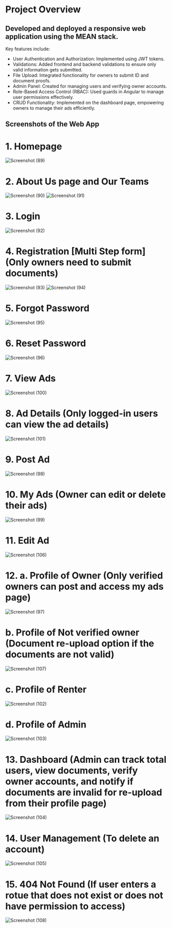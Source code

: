 # Project Overview

## Developed and deployed a responsive web application using the MEAN stack.

Key features include:
- User Authentication and Authorization: Implemented using JWT tokens.
- Validations: Added frontend and backend validations to ensure only valid information gets submitted.
- File Upload: Integrated functionality for owners to submit ID and document proofs.
- Admin Panel: Created for managing users and verifying owner accounts.
- Role-Based Access Control (RBAC): Used guards in Angular to manage user permissions effectively.
- CRUD Functionality: Implemented on the dashboard page, empowering owners to manage their ads efficiently.


## Screenshots of the Web App

# 1. Homepage

   ![Screenshot (89)](https://github.com/suraj-sh/storagebox/assets/88436237/149b1433-646a-4572-a79a-33e95cd54bd4)

# 2. About Us page and Our Teams

   ![Screenshot (90)](https://github.com/suraj-sh/storagebox/assets/88436237/8ef6e9c6-3c07-4b1b-887e-42f495cdb3d6)
   ![Screenshot (91)](https://github.com/suraj-sh/storagebox/assets/88436237/06e90aef-573b-46ad-abcd-8a47949fc29e)
   
# 3. Login

   ![Screenshot (92)](https://github.com/suraj-sh/storagebox/assets/88436237/08ccd5ea-47b2-403f-b676-e1c2de8bf636)

# 4. Registration [Multi Step form] (Only owners need to submit documents)

   ![Screenshot (93)](https://github.com/suraj-sh/storagebox/assets/88436237/ba489cfa-9a8f-4e5b-9d15-f177ac503c36)
   ![Screenshot (94)](https://github.com/suraj-sh/storagebox/assets/88436237/e83fb5f7-c139-43b0-a478-95060970c89e)

# 5. Forgot Password

   ![Screenshot (95)](https://github.com/suraj-sh/storagebox/assets/88436237/486fd1f9-92ad-484a-95c9-84c0402d8420)

# 6. Reset Password

   ![Screenshot (96)](https://github.com/suraj-sh/storagebox/assets/88436237/978542e9-bd23-45d4-810c-e405be675689)

# 7. View Ads

   ![Screenshot (100)](https://github.com/suraj-sh/storagebox/assets/88436237/5c2b1f89-694c-4e6e-9239-133834757040)

# 8. Ad Details (Only logged-in users can view the ad details)

   ![Screenshot (101)](https://github.com/suraj-sh/storagebox/assets/88436237/7a2337a3-cb62-445c-8db4-8b2b24b78f33)

# 9. Post Ad

   ![Screenshot (98)](https://github.com/suraj-sh/storagebox/assets/88436237/8de9df53-2328-42bc-8cec-9b7d8c7582c6)
 
# 10. My Ads (Owner can edit or delete their ads)

   ![Screenshot (99)](https://github.com/suraj-sh/storagebox/assets/88436237/575aa28b-6299-4257-a8fb-69b4a1e9bcee)

# 11. Edit Ad

   ![Screenshot (106)](https://github.com/suraj-sh/storagebox/assets/88436237/f5c609db-cc58-4626-9ac5-594575f12ad7)

# 12. a. Profile of Owner (Only verified owners can post and access my ads page)
   
   ![Screenshot (97)](https://github.com/suraj-sh/storagebox/assets/88436237/309799b7-9e1a-43fd-b2d0-54f4d69893d9)

   # b. Profile of Not verified owner (Document re-upload option if the documents are not valid)
   
   ![Screenshot (107)](https://github.com/suraj-sh/storagebox/assets/88436237/ed0f9ee2-7ddc-4521-ad47-13fcfbe76b58)

   # c. Profile of Renter

   ![Screenshot (102)](https://github.com/suraj-sh/storagebox/assets/88436237/6942a309-ec8a-47b1-8ca3-3a35012e6603)

   # d. Profile of Admin

   ![Screenshot (103)](https://github.com/suraj-sh/storagebox/assets/88436237/ea74153d-4e3d-42ac-8d40-75ddc5b35afc)


# 13. Dashboard (Admin can track total users, view documents, verify owner accounts, and notify if documents are invalid for re-upload from their profile page)

   ![Screenshot (104)](https://github.com/suraj-sh/storagebox/assets/88436237/58df1bfd-0201-4061-858e-43475405c3a8)

# 14. User Management (To delete an account)

   ![Screenshot (105)](https://github.com/suraj-sh/storagebox/assets/88436237/409e386b-8ad6-442f-b776-776ee684a227)

# 15. 404 Not Found (If user enters a rotue that does not exist or does not have permission to access)
   
   ![Screenshot (108)](https://github.com/suraj-sh/storagebox/assets/88436237/582c3428-9126-46e0-9f32-b1ae57ec19ee)



